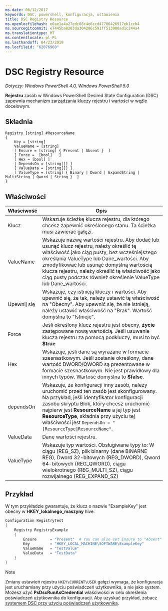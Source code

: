 ```yaml
---
ms.date: 06/12/2017
keywords: DSC, powershell, konfiguracja, ustawienia
title: DSC Registry Resource
ms.openlocfilehash: e0ae1a4a27edc08c4e6ccd47786426917eb1ccb4
ms.sourcegitcommit: e7445ba8203da304286c591ff513900ad1c244a4
ms.translationtype: MT
ms.contentlocale: pl-PL
ms.lasthandoff: 04/23/2019
ms.locfileid: "62076960"
---
```

# <a name="dsc-registry-resource"></a>DSC Registry Resource

_Dotyczy: Windows PowerShell 4.0, Windows PowerShell 5.0_

**Rejestru** zasób w Windows PowerShell Desired State Configuration (DSC) zapewnia mechanizm zarządzania kluczy rejestru i wartości w węźle docelowym.

## <a name="syntax"></a>Składnia

```
Registry [string] #ResourceName
{
    Key = [string]
    ValueName = [string]
    [ Ensure = [string] { Present | Absent }  ]
    [ Force =  [bool]   ]
    [ Hex = [bool] ]
    [ DependsOn = [string[]] ]
    [ ValueData = [string[]] ]
    [ ValueType = [string] { Binary | Dword | ExpandString | MultiString | Qword | String }  ]
}
```

## <a name="properties"></a>Właściwości

| Właściwość | Opis |
| --- | --- |
| Klucz| Wskazuje ścieżkę klucza rejestru, dla którego chcesz zapewnić określonego stanu. Ta ścieżka musi zawierać gałęzi.|
| ValueName| Wskazuje nazwę wartości rejestru. Aby dodać lub usunąć klucz rejestru, należy określić tę właściwość jako ciąg pusty, bez wcześniejszego określania ValueType lub Dane_wartości. Aby zmodyfikować lub usunąć domyślną wartością klucza rejestru, należy określić tę właściwość jako ciąg pusty podczas również określenie ValueType lub Dane_wartości.|
| Upewnij się| Wskazuje, czy istnieją kluczy i wartości. Aby upewnić się, że tak, należy ustawić tę właściwość na "Obecny". Aby upewnić się, że nie istnieją, należy ustawić właściwość na "Brak". Wartość domyślna to "Istnieje".|
| Force| Jeśli określony klucz rejestru jest obecny, **życie** zastępowane nową wartością. Jeśli usuwanie klucza rejestru za pomocą podkluczy, musi to być **$true** |
| Hex| Wskazuje, jeśli dane są wyrażane w formacie szesnastkowym. Jeśli zostanie określony, dane wartość DWORD/QWORD są prezentowane w formacie szesnastkowym. Nie jest prawidłowy dla innych typów. Wartość domyślna to **$false**.|
| dependsOn| Wskazuje, że konfiguracji inny zasób, należy uruchomić przed ten zasób jest skonfigurowany. Na przykład, jeśli identyfikator konfiguracji zasobu skryptu Blok, który chcesz uruchomić najpierw jest **ResourceName** a jej typ jest **ResourceType**, składnia przy użyciu tej właściwości jest `DependsOn = "[ResourceType]ResourceName"`.|
| ValueData| Dane wartości rejestru.|
| ValueType| Wskazuje typ wartości. Obsługiwane typy to: W ciągu (REG_SZ), plik binarny (dane BINARNE REG), Dword 32-bitowych (REG_DWORD), Qword 64-bitowych (REG_QWORD), ciągu wielokrotnego (REG_MULTI_SZ), ciągu rozwijalnego (REG_EXPAND_SZ) |

## <a name="example"></a>Przykład

W tym przykładzie gwarantuje, że klucz o nazwie "ExampleKey" jest obecny w **HKEY\_lokalnego\_maszyny** hive.

```powershell
Configuration RegistryTest
{
    Registry RegistryExample
    {
        Ensure      = "Present"  # You can also set Ensure to "Absent"
        Key         = "HKEY_LOCAL_MACHINE\SOFTWARE\ExampleKey"
        ValueName   = "TestValue"
        ValueData   = "TestData"
    }
}
```

> [!NOTE]
> Zmiany ustawień rejestru `HKEY\CURRENT\USER` gałęzi wymaga, że konfiguracja jest uruchamiany przy użyciu poświadczeń użytkownika, a nie jako system. Możesz użyć **PsDscRunAsCredential** właściwości w celu określenia poświadczeń użytkownika do konfiguracji. Aby uzyskać przykład, zobacz [systemem DSC przy użyciu poświadczeń użytkownika](../../../configurations/runAsUser.md).
